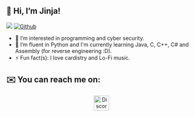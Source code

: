 ## 👋 Hi, I’m Jinja!
![](https://visitor-badge.laobi.icu/badge?page_id=Xwbxo.Xwbxo)
[![Github](https://img.shields.io/github/followers/Xwbxo?label=Follow&style=social)](https://github.com/Xwbxo)
- 👀 I’m interested in programming and cyber security.
- 🌱 I’m fluent in Python and I'm currently learning Java, C, C++, C# and Assembly (for reverse engineering :D).
- ⚡ Fun fact(s): I love cardistry and Lo-Fi music.

## ✉️ You can reach me on:


<p align="center">
 <a href="https://discord.com/users/799298161235460127/" target="_blank" rel="noopener noreferrer"> <img src="https://iconmonstr.com/?s2member_file_download_key=c65f7c755ff095148348f04d0073dbaa&s2member_file_download=2018/svg/iconmonstr-discord-1.svg" alt="Discord" height="40" style="vertical-align:top; margin:4px"> </a>
</p>
<br>

